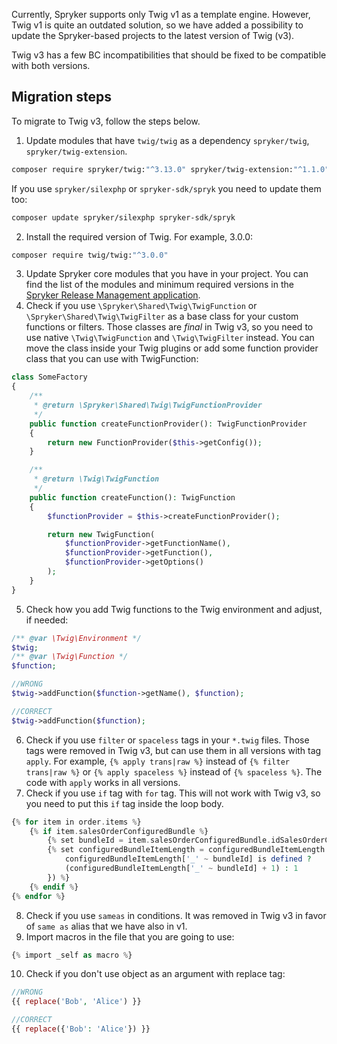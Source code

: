 Currently, Spryker supports only Twig v1 as a template engine. However, Twig v1 is quite an outdated solution, so we have added a possibility to update the Spryker-based projects to the latest version of Twig (v3).

Twig v3 has a few BC incompatibilities that should be fixed to be compatible with both versions.

## Migration steps
To migrate to Twig v3, follow the steps below.

1. Update modules that have `twig/twig` as a dependency `spryker/twig`, `spryker/twig-extension`.
```Bash
composer require spryker/twig:"^3.13.0" spryker/twig-extension:"^1.1.0"
```
If you use `spryker/silexphp` or `spryker-sdk/spryk` you need to update them too:
```Bash
composer update spryker/silexphp spryker-sdk/spryk
```

2. Install the required version of Twig. For example, 3.0.0:

```Bash
composer require twig/twig:"^3.0.0"
```
3. Update Spryker core modules that you have in your project. You can find the list of the modules and minimum required versions in the [Spryker Release Management application](https://api.release.spryker.com/release-group/2999).
4. Check if you use `\Spryker\Shared\Twig\TwigFunction` or `\Spryker\Shared\Twig\TwigFilter` as a base class for your custom functions or filters. Those classes are *final* in Twig v3, so you need to use native `\Twig\TwigFunction` and `\Twig\TwigFilter` instead. You can move the class inside your Twig plugins or add some function provider class that you can use with TwigFunction:

```PHP
class SomeFactory
{
    /**
     * @return \Spryker\Shared\Twig\TwigFunctionProvider
     */
    public function createFunctionProvider(): TwigFunctionProvider
    {
        return new FunctionProvider($this->getConfig());
    }

    /**
     * @return \Twig\TwigFunction
     */
    public function createFunction(): TwigFunction
    {
        $functionProvider = $this->createFunctionProvider();

        return new TwigFunction(
            $functionProvider->getFunctionName(),
            $functionProvider->getFunction(),
            $functionProvider->getOptions()
        );
    }
}
```
5. Check how you add Twig functions to the Twig environment and adjust, if needed:
```PHP
/** @var \Twig\Environment */
$twig;
/** @var \Twig\Function */
$function;

//WRONG
$twig->addFunction($function->getName(), $function);

//CORRECT
$twig->addFunction($function);
```
6. Check if you use `filter` or `spaсeless` tags in your `*.twig` files. Those tags were removed in Twig v3, but can use them in all versions with tag `apply`. For example, `{% apply trans|raw %}` instead of `{% filter trans|raw %}` or `{% apply spaceless %}` instead of `{% spaceless %}`. The code with `apply` works in all versions.
7. Check if you use `if` tag with `for` tag. This will not work with Twig v3, so you need to put this `if` tag inside the loop body.
```PHP
{% for item in order.items %}
    {% if item.salesOrderConfiguredBundle %}
        {% set bundleId = item.salesOrderConfiguredBundle.idSalesOrderConfiguredBundle %}
        {% set configuredBundleItemLength = configuredBundleItemLength | merge({('_' ~ bundleId):
            configuredBundleItemLength['_' ~ bundleId] is defined ?
            (configuredBundleItemLength['_' ~ bundleId] + 1) : 1
        }) %}
    {% endif %}
{% endfor %}
```
8. Check if you use `sameas` in conditions. It was removed in Twig v3 in favor of `same as` alias that we have also in v1.
9. Import macros in the file that you are going to use:
```PHP
{% import _self as macro %}
```
10. Check if you don't use object as an argument with replace tag:
```PHP
//WRONG
{{ replace('Bob', 'Alice') }}

//CORRECT
{{ replace({'Bob': 'Alice'}) }}
```

